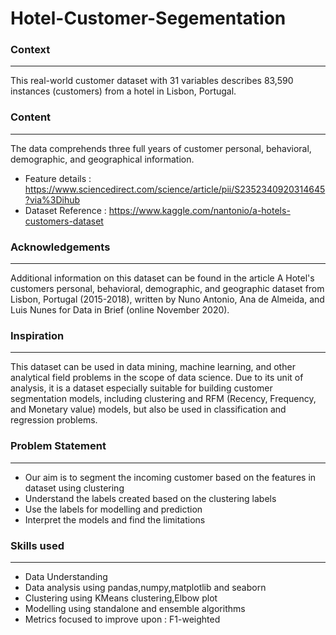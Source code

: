 # Hotel-Customer-Segementation

### Context
-----------
This real-world customer dataset with 31 variables describes 83,590 instances (customers) from a hotel in Lisbon, Portugal.

### Content
-----------
The data comprehends three full years of customer personal, behavioral, demographic, and geographical information.

* Feature details : https://www.sciencedirect.com/science/article/pii/S2352340920314645?via%3Dihub
* Dataset Reference : https://www.kaggle.com/nantonio/a-hotels-customers-dataset

### Acknowledgements
--------------------
Additional information on this dataset can be found in the article A Hotel's customers personal, behavioral, demographic, and geographic dataset from Lisbon, Portugal (2015-2018), written by Nuno Antonio, Ana de Almeida, and Luis Nunes for Data in Brief (online November 2020).

### Inspiration
---------------
This dataset can be used in data mining, machine learning, and other analytical field problems in the scope of data science. Due to its unit of analysis, it is a dataset especially suitable for building customer segmentation models, including clustering and RFM (Recency, Frequency, and Monetary value) models, but also be used in classification and regression problems.

### Problem Statement
---------------------
  * Our aim is to segment the incoming customer based on the features in dataset using clustering 
  * Understand the labels created based on the clustering labels
  * Use the labels for modelling and prediction
  * Interpret the models and find the limitations
  
### Skills used
---------------
  * Data Understanding 
  * Data analysis using pandas,numpy,matplotlib and seaborn
  * Clustering using KMeans clustering,Elbow plot
  * Modelling using standalone and ensemble algorithms
  * Metrics focused to improve upon : F1-weighted
  
